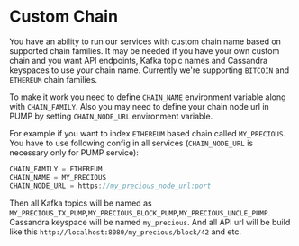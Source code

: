 # Custom Chain

You have an ability to run our services with custom chain name based on supported chain families.
It may be needed if you have your own custom chain and you want API endpoints, Kafka topic names and Cassandra keyspaces to use your chain name.
Currently we're supporting `BITCOIN` and `ETHEREUM` chain families.

To make it work you need to define `CHAIN_NAME` environment variable along with `CHAIN_FAMILY`.
Also you may need to define your chain node url in PUMP by setting `CHAIN_NODE_URL` environment variable.

For example if you want to index `ETHEREUM` based chain called `MY_PRECIOUS`.
You have to use following config in all services (`CHAIN_NODE_URL` is necessary only for PUMP service):

```groovy
CHAIN_FAMILY = ETHEREUM
CHAIN_NAME = MY_PRECIOUS
CHAIN_NODE_URL = https://my_precious_node_url:port
```

Then all Kafka topics will be named as `MY_PRECIOUS_TX_PUMP`,`MY_PRECIOUS_BLOCK_PUMP`,`MY_PRECIOUS_UNCLE_PUMP`. Cassandra keyspace will be named `my_precious`.
And all API url will be build like this `http://localhost:8080/my_precious/block/42` and etc.